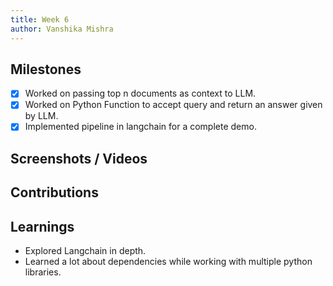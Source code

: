 ```yaml
---
title: Week 6
author: Vanshika Mishra
---
```


## Milestones
- [x] Worked on passing top n documents as context to LLM.
- [x] Worked on Python Function to accept query and return an answer given by LLM.
- [x] Implemented pipeline in langchain for a complete demo.

## Screenshots / Videos 

## Contributions

## Learnings
- Explored Langchain in depth. 
- Learned a lot about dependencies while working with multiple python libraries. 